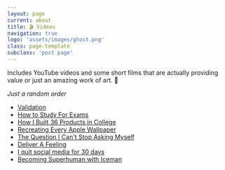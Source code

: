 ```yaml
---
layout: page
current: about
title: 🎬 Videos
navigation: true
logo: 'assets/images/ghost.png'
class: page-template
subclass: 'post page'
---
```

Includes YouTube videos and some short films that are actually providing value or just an amazing work of art. 💎

_Just a random order_

 - <a href="https://www.youtube.com/watch?v=Cbk980jV7Ao"  target="_blank" >Validation</a>
 - <a href="https://www.youtube.com/watch?v=ukLnPbIffxE&list=LL-rurif7Y01qNfH2-5N7ZzQ&index=72&t=0s"  target="_blank" >How to Study For Exams</a>
 - <a href="https://www.youtube.com/watch?v=PVTSEWAF-zc"  target="_blank" >How I Built 36 Products in College</a>
 - <a href="https://www.youtube.com/watch?v=5yZuaAQKnkY"  target="_blank" >Recreating Every Apple Wallpaper</a>
- <a href="https://www.youtube.com/watch?v=BKCA8i4nWBI&list=LL-rurif7Y01qNfH2-5N7ZzQ&index=7&t=0s"  target="_blank" >The Question I Can't Stop Asking Myself</a>
 - <a href="https://www.youtube.com/watch?v=wpD36KRtCM0&list=LL-rurif7Y01qNfH2-5N7ZzQ&index=18&t=0s"  target="_blank" >Deliver A Feeling</a>
 - <a href="https://www.youtube.com/watch?v=9z8_YhWoq2o"  target="_blank" >I quit social media for 30 days</a>
 - <a href="https://www.youtube.com/watch?v=8cvhwquPqJ0"  target="_blank" >Becoming Superhuman with Iceman</a>

